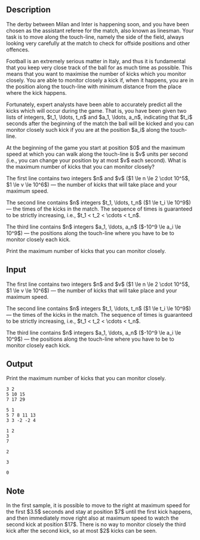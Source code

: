 ## Description

<div><p>The derby between Milan and Inter is happening soon, and you have been chosen as the assistant referee for the match, also known as linesman. Your task is to move along the touch-line, namely the side of the field, always looking very carefully at the match to check for offside positions and other offences.</p><p>Football is an extremely serious matter in Italy, and thus it is fundamental that you keep very close track of the ball for as much time as possible. This means that you want to maximise the number of kicks which you monitor closely. You are able to monitor closely a kick if, when it happens, you are in the position along the touch-line with minimum distance from the place where the kick happens.</p><p>Fortunately, expert analysts have been able to accurately predict all the kicks which will occur during the game. That is, you have been given two lists of integers, $t_1, \ldots, t_n$ and $a_1, \ldots, a_n$, indicating that $t_i$ seconds after the beginning of the match the ball will be kicked and you can monitor closely such kick if you are at the position $a_i$ along the touch-line. </p><p>At the beginning of the game you start at position $0$ and the maximum speed at which you can walk along the touch-line is $v$ units per second (i.e., you can change your position by at most $v$ each second). What is the maximum number of kicks that you can monitor closely?</p></div><div class="input-specification"><p>The first line contains two integers $n$ and $v$ ($1 \le n \le 2 \cdot 10^5$, $1 \le v \le 10^6$) — the number of kicks that will take place and your maximum speed.</p><p>The second line contains $n$ integers $t_1, \ldots, t_n$ ($1 \le t_i \le 10^9$) — the times of the kicks in the match. The sequence of times is guaranteed to be strictly increasing, i.e., $t_1 &lt; t_2 &lt; \cdots &lt; t_n$.</p><p>The third line contains $n$ integers $a_1, \ldots, a_n$ ($-10^9 \le a_i \le 10^9$) — the positions along the touch-line where you have to be to monitor closely each kick.</p></div><div class="output-specification"><p>Print the maximum number of kicks that you can monitor closely.</p></div>

## Input

<p>The first line contains two integers $n$ and $v$ ($1 \le n \le 2 \cdot 10^5$, $1 \le v \le 10^6$) — the number of kicks that will take place and your maximum speed.</p><p>The second line contains $n$ integers $t_1, \ldots, t_n$ ($1 \le t_i \le 10^9$) — the times of the kicks in the match. The sequence of times is guaranteed to be strictly increasing, i.e., $t_1 &lt; t_2 &lt; \cdots &lt; t_n$.</p><p>The third line contains $n$ integers $a_1, \ldots, a_n$ ($-10^9 \le a_i \le 10^9$) — the positions along the touch-line where you have to be to monitor closely each kick.</p>

## Output

<p>Print the maximum number of kicks that you can monitor closely.</p>





```input1
3 2
5 10 15
7 17 29
```




```input2
5 1
5 7 8 11 13
3 3 -2 -2 4
```




```input3
1 2
3
7
```




```output1
2
```




```output2
3
```




```output3
0
```



## Note

<p>In the <span class="tex-font-style-bf">first sample</span>, it is possible to move to the right at maximum speed for the first $3.5$ seconds and stay at position $7$ until the first kick happens, and then immediately move right also at maximum speed to watch the second kick at position $17$. There is no way to monitor closely the third kick after the second kick, so at most $2$ kicks can be seen.</p>
